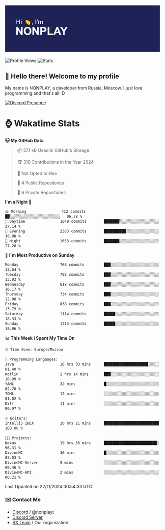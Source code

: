 ![Discord Presence](./header.png)
<br></br>
![Profile Views](https://komarev.com/ghpvc/?username=NONPLAYT&color=blue&style=for-the-badge)
![Stats](https://img.shields.io/badge/0%25-OPTIMIZED-orange?style=for-the-badge)


## :wave: Hello there! Welcome to my profile

My name is NONPLAY, a developer from Russia, Moscow. I just love programming and that's all :D

[![Discord Presence](https://lanyard.cnrad.dev/api/597087584090587177?showDisplayName=true)](https://discord.com/users/597087584090587177) 

# ⌚ Wakatime Stats

<!--START_SECTION:waka-->
**🐱 My GitHub Data** 

> 📦 57.1 kB Used in GitHub's Storage 
 > 
> 🏆 310 Contributions in the Year 2024
 > 
> 🚫 Not Opted to Hire
 > 
> 📜 4 Public Repositories 
 > 
> 🔑 6 Private Repositories 
 > 
**I'm a Night 🦉** 

```text
🌞 Morning                412 commits         ██░░░░░░░░░░░░░░░░░░░░░░░   06.78 % 
🌆 Daytime                1649 commits        ███████░░░░░░░░░░░░░░░░░░   27.14 % 
🌃 Evening                2363 commits        ██████████░░░░░░░░░░░░░░░   38.88 % 
🌙 Night                  1653 commits        ███████░░░░░░░░░░░░░░░░░░   27.20 % 
```
📅 **I'm Most Productive on Sunday** 

```text
Monday                   768 commits         ███░░░░░░░░░░░░░░░░░░░░░░   12.64 % 
Tuesday                  792 commits         ███░░░░░░░░░░░░░░░░░░░░░░   13.03 % 
Wednesday                618 commits         ███░░░░░░░░░░░░░░░░░░░░░░   10.17 % 
Thursday                 734 commits         ███░░░░░░░░░░░░░░░░░░░░░░   12.08 % 
Friday                   838 commits         ███░░░░░░░░░░░░░░░░░░░░░░   13.79 % 
Saturday                 1114 commits        █████░░░░░░░░░░░░░░░░░░░░   18.33 % 
Sunday                   1213 commits        █████░░░░░░░░░░░░░░░░░░░░   19.96 % 
```


📊 **This Week I Spent My Time On** 

```text
🕑︎ Time Zone: Europe/Moscow

💬 Programming Languages: 
Java                     16 hrs 33 mins      ████████████████████░░░░░   81.40 % 
Kotlin                   2 hrs 14 mins       ███░░░░░░░░░░░░░░░░░░░░░░   10.99 % 
YAML                     32 mins             █░░░░░░░░░░░░░░░░░░░░░░░░   02.70 % 
TOML                     12 mins             ░░░░░░░░░░░░░░░░░░░░░░░░░   01.02 % 
Diff                     11 mins             ░░░░░░░░░░░░░░░░░░░░░░░░░   00.97 % 

🔥 Editors: 
IntelliJ IDEA            20 hrs 21 mins      █████████████████████████   100.00 % 

🐱‍💻 Projects: 
Nexus                    19 hrs 35 mins      ████████████████████████░   96.31 % 
DivineMC                 36 mins             █░░░░░░░░░░░░░░░░░░░░░░░░   03.03 % 
DivineMC-Server          5 mins              ░░░░░░░░░░░░░░░░░░░░░░░░░   00.46 % 
DivineMC-API             2 mins              ░░░░░░░░░░░░░░░░░░░░░░░░░   00.21 % 
```


 Last Updated on 22/11/2024 00:54:33 UTC
<!--END_SECTION:waka-->

### ✉️ Contact Me

- [Discord](https://discord.com/users/597087584090587177) / @nonplayt
- [Discord Server](https://discord.gg/p7cxhw7E2M)
- [BX Team](https://github.com/BX-Team) / Our organization
